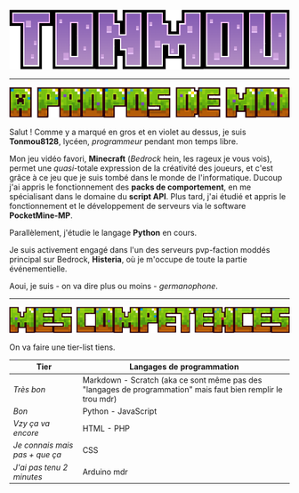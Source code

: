 ![title](title.png)

---

![aboutme](aboutme.png)

Salut !
Comme y a marqué en gros et en violet au dessus, je suis **Tonmou8128**, lycéen, *programmeur* pendant mon temps libre.

Mon jeu vidéo favori, **Minecraft** (*Bedrock* hein, les rageux je vous vois), permet une *quasi*-totale expression de la créativité des joueurs, et c'est grâce à ce jeu que je suis tombé dans le monde de l'informatique. Ducoup j'ai appris le fonctionnement des **packs de comportement**, en me spécialisant dans le domaine du **script API**. Plus tard, j'ai étudié et appris le fonctionnement et le développement de serveurs via le software **PocketMine-MP**.

Parallèlement, j'étudie le langage **Python** en cours.

Je suis activement engagé dans l'un des serveurs pvp-faction moddés principal sur Bedrock, **Histeria**, où je m'occupe de toute la partie événementielle.

Aoui, je suis - on va dire plus ou moins - *germanophone*.

---

![myknowledge](myknowledge.png)

On va faire une tier-list tiens.

| Tier | Langages de programmation |
| --- | --- |
| *Très bon* | Markdown - Scratch (aka ce sont même pas des "langages de programmation" mais faut bien remplir le trou mdr) |
| *Bon* | Python - JavaScript |
| *Vzy ça va encore* | HTML - PHP |
| *Je connais mais pas + que ça* | CSS |
| *J'ai pas tenu 2 minutes* | Arduino mdr |
